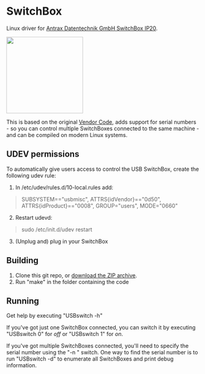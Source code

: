 # SwitchBox
Linux driver for <a href="http://www.antrax.de/site/Online-Shop/Home/Switchable-Socket/SwitchBox-USB::9.html" target="_BLANK">Antrax Datentechnik GmbH SwitchBox IP20</a>.

<img width="200" src="http://www.antrax.de/site/images/product_images/original_images/SwitchBox_USB.jpg" />

This is based on the original <a href="http://www.antrax.de/downloads/switchboxusb-linux.zip">Vendor Code</a>,  adds support for serial numbers - so you can control multiple SwitchBoxes connected to the same machine - and can be compiled on modern Linux systems.

## UDEV permissions
To automatically give users access to control the USB SwitchBox, create the following udev rule:

1. In /etc/udev/rules.d/10-local.rules add:
> SUBSYSTEM=="usbmisc", ATTRS{idVendor}=="0d50", ATTRS{idProduct}=="0008", GROUP="users", MODE="0660"

2. Restart udevd:
> sudo /etc/init.d/udev restart

3. (Unplug and) plug in your SwitchBox
 
## Building
1. Clone this git repo, or <a href="https://github.com/corani/SwitchBox/archive/master.zip">download the ZIP archive</a>.
2. Run "make" in the folder containing the code
 
## Running
Get help by executing "USBswitch -h"

If you've got just one SwitchBox connected, you can switch it by executing "USBswitch 0" for *off* or "USBswitch 1" for *on*.

If you've got multiple SwitchBoxes connected, you'll need to specify the serial number using the "-n <serialNumber>" switch. One way to find the serial number is to run "USBswitch -d" to enumerate all SwitchBoxes and print debug information.
